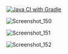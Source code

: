[![Java CI with Gradle](https://github.com/KolyanGrom/patterns_2.0/actions/workflows/gradle.yml/badge.svg)](https://github.com/KolyanGrom/patterns_2.0/actions/workflows/gradle.yml)

![Screenshot_150](https://github.com/KolyanGrom/patterns_2.0/assets/154681009/8aabdab7-9100-4ab1-a6da-814f4d410a34)

![Screenshot_151](https://github.com/KolyanGrom/patterns_2.0/assets/154681009/40fa51ca-f961-4091-b580-6bed04c1d320)

![Screenshot_152](https://github.com/KolyanGrom/patterns_2.0/assets/154681009/9687bce1-2195-421f-81c3-af4b2b1f05ef)



